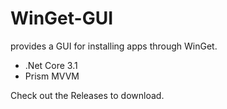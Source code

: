 # WinGet-GUI
 
provides a GUI for installing apps through WinGet.

- .Net Core 3.1
- Prism MVVM

Check out the Releases to download.